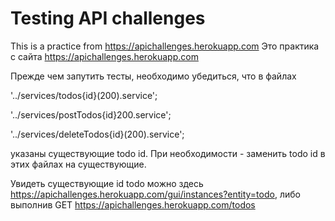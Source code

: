 # Testing API challenges

This is a practice from https://apichallenges.herokuapp.com
Это практика с сайта https://apichallenges.herokuapp.com

Прежде чем запутить тесты, необходимо убедиться, что в файлах

'../services/todos{id}(200).service';

'../services/postTodos{id}200.service';

'../services/deleteTodos{id}(200).service';

указаны существующие todo id. При необходимости - заменить todo id в этих файлах на существующие.

Увидеть существующие id todo можно здесь https://apichallenges.herokuapp.com/gui/instances?entity=todo, либо выполнив GET https://apichallenges.herokuapp.com/todos